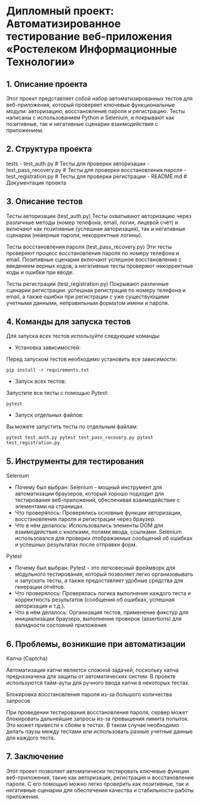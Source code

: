 # Дипломный проект: Автоматизированное тестирование веб-приложения «Ростелеком Информационные Технологии»
## 1. Описание проекта

Этот проект представляет собой набор автоматизированных тестов для веб-приложения, который проверяет ключевые функциональные модули: авторизацию, восстановление пароля и регистрацию. Тесты написаны с использованием Python и Selenium, и покрывают как позитивные, так и негативные сценарии взаимодействия с приложением.
## 2. Структура проекта

tests
    - test_auth.py              # Тесты для проверки авторизации
    - test_pass_recovery.py      # Тесты для проверки восстановления пароля
    - test_registration.py       # Тесты для проверки регистрации
    - README.md                  # Документация проекта


## 3. Описание тестов

Тесты авторизации (test_auth.py)
Тесты охватывают авторизацию через различные методы (номер телефона, email, логин, лицевой счёт) и включают как позитивные (успешная авторизация), так и негативные сценарии (неверные пароли, некорректные логины).

Тесты восстановления пароля (test_pass_recovery.py)
Эти тесты проверяют процесс восстановления пароля по номеру телефона и email. Позитивные сценарии включают успешное восстановление с введением верных кодов, а негативные тесты проверяют некорректные коды и ошибки при вводе.

Тесты регистрации (test_registration.py)
Покрывают различные сценарии регистрации: успешная регистрация по номеру телефона и email, а также ошибки при регистрации с уже существующими учетными данными, неправильным форматом имени и пароля.

## 4. Команды для запуска тестов

Для запуска всех тестов используйте следующие команды:

* Установка зависимостей:

Перед запуском тестов необходимо установить все зависимости:

`pip install -r requirements.txt`

* Запуск всех тестов:

Запустите все тесты с помощью Pytest:

`pytest`
* Запуск отдельных файлов:

Вы можете запустить тесты по отдельным файлам:

`pytest test_auth.py
pytest test_pass_recovery.py
pytest test_registration.py`

## 5. Инструменты для тестирования

Selenium

* Почему был выбран: Selenium - мощный инструмент для автоматизации браузеров, который хорошо подходит для тестирования веб-приложений, обеспечивая взаимодействие с элементами на страницах.
* Что проверялось: Проверялись основные функции авторизации, восстановления пароля и регистрации через браузер.
* Что в нём делалось: Использовались элементы DOM для взаимодействия с кнопками, полями ввода, ссылками. Selenium использовался для проверки отображаемых сообщений об ошибках и успешных результатах после отправки форм.

Pytest

* Почему был выбран: Pytest - это легковесный фреймворк для модульного тестирования, который позволяет легко организовывать и запускать тесты, а также предоставляет удобные средства для генерации отчётов.
* Что проверялось: Проверялась логика выполнения каждого теста и корректность результатов (сообщения об ошибках, успешная авторизация и т.д.).
* Что в нём делалось: Организация тестов, применение фикстур для инициализации браузера, выполнение проверок (assertions) для валидности состояний приложения.

## 6. Проблемы, возникшие при автоматизации

Капча (Captcha)

Автоматизация капчи является сложной задачей, поскольку капча предназначена для защиты от автоматических систем. В проекте используются тайм-ауты для ручного ввода капчи в некоторых тестах.

Блокировка восстановления пароля из-за большого количества запросов

При проведении тестирования восстановления пароля, сервер может блокировать дальнейшие запросы из-за превышения лимита попыток. Это может привести к сбоям в тестах. В таком случае необходимо делать паузы между тестами или использовать разные учетные данные для каждого теста.

## 7. Заключение

Этот проект позволяет автоматически тестировать ключевые функции веб-приложения, такие как авторизация, регистрация и восстановление пароля. С его помощью можно легко проверить как позитивные, так и негативные сценарии для обеспечения качества и стабильности работы приложения.

